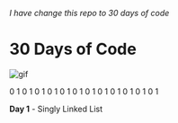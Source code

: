 _I have change this repo to 30 days of code_

# 30 Days of Code 
![gif](https://media.giphy.com/media/uurtMtTKqkJda4dk8Y/giphy.gif)

0 1 0 1 0 1 0 1 0 1 0 1 0 1 0 1 0 1 0 1 0 1 0 1

__Day 1__
    - Singly Linked List

